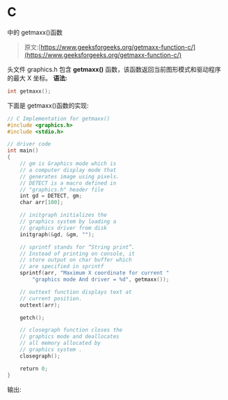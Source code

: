 # C

中的 getmaxx()函数

> 原文:[https://www.geeksforgeeks.org/getmaxx-function-c/](https://www.geeksforgeeks.org/getmaxx-function-c/)

头文件 graphics.h 包含 **getmaxx()** 函数，该函数返回当前图形模式和驱动程序的最大 X 坐标。
**语法:**

```cpp
int getmaxx();

```

下面是 getmaxx()函数的实现:

```cpp
// C Implementation for getmaxx()
#include <graphics.h>
#include <stdio.h>

// driver code
int main()
{
    // gm is Graphics mode which is
    // a computer display mode that
    // generates image using pixels.
    // DETECT is a macro defined in
    // "graphics.h" header file
    int gd = DETECT, gm;
    char arr[100];

    // initgraph initializes the
    // graphics system by loading a
    // graphics driver from disk
    initgraph(&gd, &gm, "");

    // sprintf stands for “String print”.
    // Instead of printing on console, it
    // store output on char buffer which
    // are specified in sprintf
    sprintf(arr, "Maximum X coordinate for current "
        "graphics mode And driver = %d", getmaxx());

    // outtext function displays text at
    // current position.
    outtext(arr);

    getch();

    // closegraph function closes the
    // graphics mode and deallocates
    // all memory allocated by
    // graphics system .
    closegraph();

    return 0;
}
```

输出: